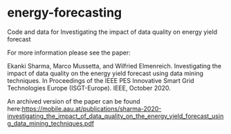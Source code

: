 # energy-forecasting
Code and data for Investigating the impact of data quality on energy yield forecast

For more information please see the paper:

Ekanki Sharma, Marco Mussetta, and Wilfried Elmenreich. Investigating the impact of data quality on the energy yield forecast using data mining techniques. In Proceedings of the IEEE PES Innovative Smart Grid Technologies Europe (ISGT-Europe). IEEE, October 2020.

An archived version of the paper can be found here:https://mobile.aau.at/publications/sharma-2020-investigating_the_impact_of_data_quality_on_the_energy_yield_forecast_using_data_mining_techniques.pdf